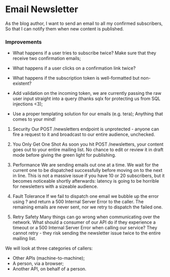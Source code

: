 
# Email Newsletter

As the blog author,
I want to send an email to all my confirmed subscribers,
So that I can notify them when new content is published.

### Improvements

* What happens if a user tries to subscribe twice? Make sure that they receive two confirmation emails;

* What happens if a user clicks on a confirmation link twice?

* What happens if the subscription token is well-formatted but non-existent?

* Add validation on the incoming token, we are currently passing the raw user input straight into a query (thanks sqlx for protecting us from SQL injections <3);

* Use a proper templating solution for our emails (e.g. tera);
Anything that comes to your mind!

1. Security
Our POST /newsletters endpoint is unprotected - anyone can fire a request to it and broadcast to our entire audience, unchecked.

2. You Only Get One Shot
As soon you hit POST /newsletters, your content goes out to your entire mailing list. No chance to edit or review it in draft mode before giving the green light for publishing.

3. Performance
We are sending emails out one at a time.
We wait for the current one to be dispatched successfully before moving on to the next in line.
This is not a massive issue if you have 10 or 20 subscribers, but it becomes noticeable shortly afterwards: latency is going to be horrible for newsletters with a sizeable audience.

4. Fault Tolerance
If we fail to dispatch one email we bubble up the error using ? and return a 500 Internal Server Error to the caller.
The remaining emails are never sent, nor we retry to dispatch the failed one.

5. Retry Safety
Many things can go wrong when communicating over the network. What should a consumer of our API do if they experience a timeout or a 500 Internal Server Error when calling our service?
They cannot retry - they risk sending the newsletter issue twice to the entire mailing list.

We will look at three categories of callers:
* Other APIs (machine-to-machine);
* A person, via a browser;
* Another API, on behalf of a person.
